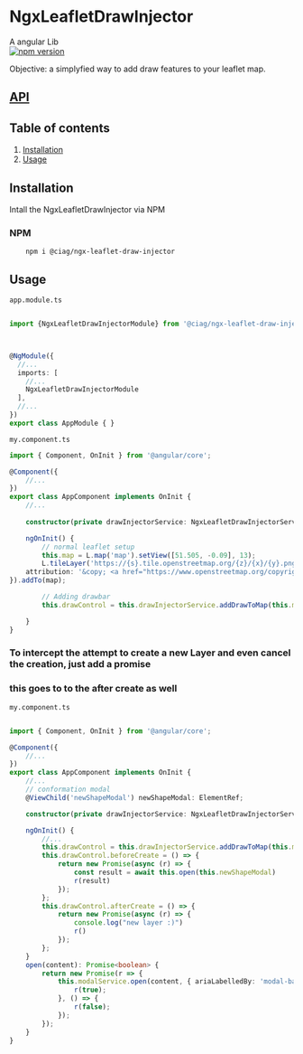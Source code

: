 # NgxLeafletDrawInjector
A angular Lib </br>
[![npm version](https://badge.fury.io/js/%40ciag%2Fngx-leaflet-draw-injector.svg)](https://badge.fury.io/js/%40ciag%2Fngx-leaflet-draw-injector)

Objective: a simplyfied way to add draw features to your leaflet map.
## [API](https://github.com/OpenCIAg/Ngx-Leaflet-Draw-Injector/blob/master/globals.md)

## Table of contents
1. [Installation](#installation)
1. [Usage](#usage)

## Installation
Intall the NgxLeafletDrawInjector via NPM

### NPM
```shell
    npm i @ciag/ngx-leaflet-draw-injector
```



## Usage
``` app.module.ts ```
```typescript

import {NgxLeafletDrawInjectorModule} from '@ciag/ngx-leaflet-draw-injector';



@NgModule({
  //...
  imports: [
    //...
    NgxLeafletDrawInjectorModule
  ],
  //...
})
export class AppModule { }
```


``` my.component.ts ```
```typescript
import { Component, OnInit } from '@angular/core';

@Component({
    //...
})
export class AppComponent implements OnInit {
    //...
    
    constructor(private drawInjectorService: NgxLeafletDrawInjectorService) { }

    ngOnInit() { 
        // normal leaflet setup
        this.map = L.map('map').setView([51.505, -0.09], 13);
        L.tileLayer('https://{s}.tile.openstreetmap.org/{z}/{x}/{y}.png', {
    attribution: '&copy; <a href="https://www.openstreetmap.org/copyright">OpenStreetMap</a> contributors'
}).addTo(map);

        // Adding drawbar
        this.drawControl = this.drawInjectorService.addDrawToMap(this.map);

    }
}
```

### To intercept the attempt to create a new Layer and even cancel the creation, just add a promise
### this goes to to the after create as well

``` my.component.ts ```
```typescript

import { Component, OnInit } from '@angular/core';

@Component({
    //...
})
export class AppComponent implements OnInit {
    //...
    // conformation modal
    @ViewChild('newShapeModal') newShapeModal: ElementRef;

    constructor(private drawInjectorService: NgxLeafletDrawInjectorService) { }

    ngOnInit() {
        //...
        this.drawControl = this.drawInjectorService.addDrawToMap(this.map);
        this.drawControl.beforeCreate = () => {
            return new Promise(async (r) => {
                const result = await this.open(this.newShapeModal)
                r(result)
            });
        };
        this.drawControl.afterCreate = () => {
            return new Promise(async (r) => {
                console.log("new layer :)")
                r()
            });
        };
    }
    open(content): Promise<boolean> {
        return new Promise(r => {
            this.modalService.open(content, { ariaLabelledBy: 'modal-basic-title' }).result.then(() => {
                r(true);
            }, () => {
                r(false);
            });
        });
    }
}



```
